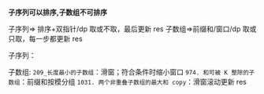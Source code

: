 **子序列可以排序,子数组不可排序**

子序列=> 排序+双指针/dp 取或不取，最后更新 res
子数组=>前缀和/窗口/dp 取或只取，每一步都更新 res

子序列：

子数组:
`209_长度最小的子数组`：滑窗；符合条件时缩小窗口
`974. 和可被 K 整除的子数组`：前缀和按模分组
`1031. 两个非重叠子数组的最大和 copy`：滑窗滚动更新 res
